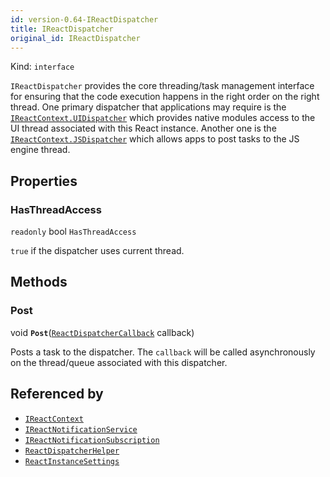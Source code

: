 ```yaml
---
id: version-0.64-IReactDispatcher
title: IReactDispatcher
original_id: IReactDispatcher
---
```


Kind: `interface`



`IReactDispatcher` provides the core threading/task management interface for ensuring that the code execution happens in the right order on the right thread.
One primary dispatcher that applications may require is the [`IReactContext.UIDispatcher`](IReactContext#uidispatcher) which provides native modules access to the UI thread associated with this React instance. Another one is the [`IReactContext.JSDispatcher`](IReactContext#jsdispatcher) which allows apps to post tasks to the JS engine thread.

## Properties
### HasThreadAccess
`readonly`  bool `HasThreadAccess`

`true` if the dispatcher uses current thread.



## Methods
### Post
void **`Post`**([`ReactDispatcherCallback`](ReactDispatcherCallback) callback)

Posts a task to the dispatcher.
The `callback` will be called asynchronously on the thread/queue associated with this dispatcher.






## Referenced by
- [`IReactContext`](IReactContext)
- [`IReactNotificationService`](IReactNotificationService)
- [`IReactNotificationSubscription`](IReactNotificationSubscription)
- [`ReactDispatcherHelper`](ReactDispatcherHelper)
- [`ReactInstanceSettings`](ReactInstanceSettings)
